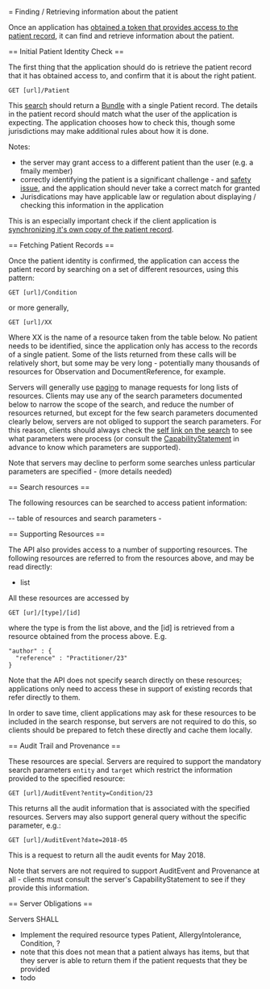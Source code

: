 = Finding / Retrieving information about the patient

Once an application has [obtained a token that provides access to the patient record](access.html]), it can 
find and retrieve information about the patient. 

== Initial Patient Identity Check ==

The first thing that the application should do is retrieve the patient record that it has obtained access to,
and confirm that it is about the right patient.

    GET [url]/Patient

This [search](http://hl7.org/fhir/http.html#search) should return a [Bundle](http://hl7.org/fhir/bundle.html) with a single Patient record.
The details in the patient record should match what the user of the application is expecting. The application chooses how to check this, though some jurisdictions may make additional rules about how it is done. 

Notes:
* the server may grant access to a different patient than the user (e.g. a fmaily member)
* correctly identifying the patient is a significant challenge - and [safety issue](safety.html), and the application should never take a correct match for granted
* Jurisdications may have applicable law or regulation about displaying / checking this information in the application

This is an especially important check if the client application is [synchronizing it's own copy of the patient record](synchronization.html).

== Fetching Patient Records ==

Once the patient identity is confirmed, the application can access the patient record by searching on a set of different resources, using this pattern:

    GET [url]/Condition
    
or more generally, 

    GET [url]/XX

Where XX is the name of a resource taken from the table below. No patient needs to be identified, since the application only has 
access to the records of a single patient. Some of the lists returned from these calls will be relatively short, but some may 
be very long - potentially many thousands of resources for Observation and DocumentReference, for example. 

Servers will generally use [paging](http://hl7.org/fhir/http.html#paging) to manage requests for long lists of resources. 
Clients may use any of the search parameters documented below to narrow the scope of the search, and reduce the number
of resources returned, but except for the few search parameters documented clearly below, servers are not obliged to support
the search parameters. For this reason, clients should always check the [self link on the search](http://hl7.org/fhir/search.html#errors) to see what parameters
were process (or consult the [CapabilityStatement](xx.html) in advance to know which parameters are supported). 

Note that servers may decline to perform some searches unless particular parameters are specified - (more details needed)

== Search resources ==

The following resources can be searched to access patient information:

-- table of resources and search parameters -

== Supporting Resources ==

The API also provides access to a number of supporting resources. The following resources are referred to from the 
resources above, and may be read directly:

* list

All these resources are accessed by 

    GET [ur]/[type]/[id]
    
where the type is from the list above, and the [id] is retrieved from a resource obtained from the process above.
E.g. 

    "author" : {
      "reference" : "Practitioner/23"
    }

Note that the API does not specify search directly on these resources; applications only need to access these 
in support of existing records that refer directly to them. 

In order to save time, client applications may ask for these resources to be included in the search response, but
servers are not required to do this, so clients should be prepared to fetch these directly and cache them locally. 

== Audit Trail and Provenance ==

These resources are special. Servers are required to support the mandatory search parameters ```entity``` and ```target```
which restrict the information provided to the specified resource:

    GET [url]/AuditEvent?entity=Condition/23
    
This returns all the audit information that is associated with the specified resources. Servers may also support 
general query without the specific parameter, e.g.:

    GET [url]/AuditEvent?date=2018-05 
    
This is a request to return all the audit events for May 2018. 

Note that servers are not required to support AuditEvent and Provenance at all - clients must consult the 
server's CapabilityStatement to see if they provide this information.


== Server Obligations ==

Servers SHALL

* Implement the required resource types Patient, AllergyIntolerance, Condition, ?
 * note that this does not mean that a patient always has items, but that they server is able to return them if the patient requests that they be provided
* todo
